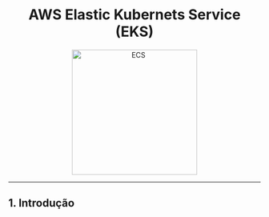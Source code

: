 <h1 align="center"> AWS Elastic Kubernets Service (EKS) </h1>

<div align="center">
    <img width="250px" src="./../../assets/aws-services/computing/ecs.png" alt="ECS">
</div>

---

## 1. Introdução